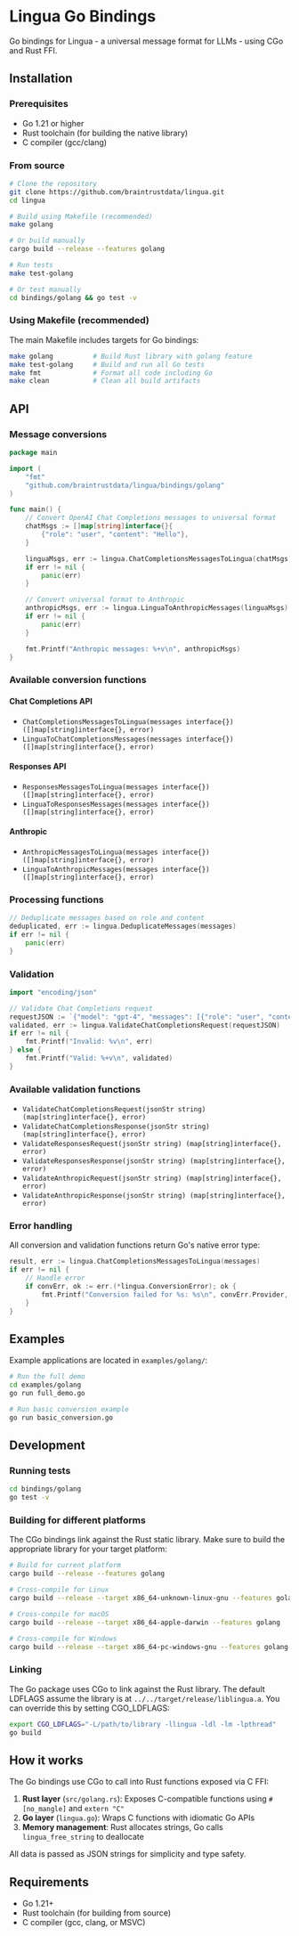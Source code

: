 # Lingua Go Bindings

Go bindings for Lingua - a universal message format for LLMs - using CGo and Rust FFI.

## Installation

### Prerequisites

- Go 1.21 or higher
- Rust toolchain (for building the native library)
- C compiler (gcc/clang)

### From source

```bash
# Clone the repository
git clone https://github.com/braintrustdata/lingua.git
cd lingua

# Build using Makefile (recommended)
make golang

# Or build manually
cargo build --release --features golang

# Run tests
make test-golang

# Or test manually
cd bindings/golang && go test -v
```

### Using Makefile (recommended)

The main Makefile includes targets for Go bindings:

```bash
make golang          # Build Rust library with golang feature
make test-golang     # Build and run all Go tests
make fmt             # Format all code including Go
make clean           # Clean all build artifacts
```

## API

### Message conversions

```go
package main

import (
    "fmt"
    "github.com/braintrustdata/lingua/bindings/golang"
)

func main() {
    // Convert OpenAI Chat Completions messages to universal format
    chatMsgs := []map[string]interface{}{
        {"role": "user", "content": "Hello"},
    }

    linguaMsgs, err := lingua.ChatCompletionsMessagesToLingua(chatMsgs)
    if err != nil {
        panic(err)
    }

    // Convert universal format to Anthropic
    anthropicMsgs, err := lingua.LinguaToAnthropicMessages(linguaMsgs)
    if err != nil {
        panic(err)
    }

    fmt.Printf("Anthropic messages: %+v\n", anthropicMsgs)
}
```

### Available conversion functions

#### Chat Completions API
- `ChatCompletionsMessagesToLingua(messages interface{}) ([]map[string]interface{}, error)`
- `LinguaToChatCompletionsMessages(messages interface{}) ([]map[string]interface{}, error)`

#### Responses API
- `ResponsesMessagesToLingua(messages interface{}) ([]map[string]interface{}, error)`
- `LinguaToResponsesMessages(messages interface{}) ([]map[string]interface{}, error)`

#### Anthropic
- `AnthropicMessagesToLingua(messages interface{}) ([]map[string]interface{}, error)`
- `LinguaToAnthropicMessages(messages interface{}) ([]map[string]interface{}, error)`

### Processing functions

```go
// Deduplicate messages based on role and content
deduplicated, err := lingua.DeduplicateMessages(messages)
if err != nil {
    panic(err)
}
```

### Validation

```go
import "encoding/json"

// Validate Chat Completions request
requestJSON := `{"model": "gpt-4", "messages": [{"role": "user", "content": "Hello"}]}`
validated, err := lingua.ValidateChatCompletionsRequest(requestJSON)
if err != nil {
    fmt.Printf("Invalid: %v\n", err)
} else {
    fmt.Printf("Valid: %+v\n", validated)
}
```

### Available validation functions

- `ValidateChatCompletionsRequest(jsonStr string) (map[string]interface{}, error)`
- `ValidateChatCompletionsResponse(jsonStr string) (map[string]interface{}, error)`
- `ValidateResponsesRequest(jsonStr string) (map[string]interface{}, error)`
- `ValidateResponsesResponse(jsonStr string) (map[string]interface{}, error)`
- `ValidateAnthropicRequest(jsonStr string) (map[string]interface{}, error)`
- `ValidateAnthropicResponse(jsonStr string) (map[string]interface{}, error)`

### Error handling

All conversion and validation functions return Go's native error type:

```go
result, err := lingua.ChatCompletionsMessagesToLingua(messages)
if err != nil {
    // Handle error
    if convErr, ok := err.(*lingua.ConversionError); ok {
        fmt.Printf("Conversion failed for %s: %s\n", convErr.Provider, convErr.Message)
    }
}
```

## Examples

Example applications are located in `examples/golang/`:

```bash
# Run the full demo
cd examples/golang
go run full_demo.go

# Run basic conversion example
go run basic_conversion.go
```

## Development

### Running tests

```bash
cd bindings/golang
go test -v
```

### Building for different platforms

The CGo bindings link against the Rust static library. Make sure to build the appropriate library for your target platform:

```bash
# Build for current platform
cargo build --release --features golang

# Cross-compile for Linux
cargo build --release --target x86_64-unknown-linux-gnu --features golang

# Cross-compile for macOS
cargo build --release --target x86_64-apple-darwin --features golang

# Cross-compile for Windows
cargo build --release --target x86_64-pc-windows-gnu --features golang
```

### Linking

The Go package uses CGo to link against the Rust library. The default LDFLAGS assume the library is at `../../target/release/liblingua.a`. You can override this by setting CGO_LDFLAGS:

```bash
export CGO_LDFLAGS="-L/path/to/library -llingua -ldl -lm -lpthread"
go build
```

## How it works

The Go bindings use CGo to call into Rust functions exposed via C FFI:

1. **Rust layer** (`src/golang.rs`): Exposes C-compatible functions using `#[no_mangle]` and `extern "C"`
2. **Go layer** (`lingua.go`): Wraps C functions with idiomatic Go APIs
3. **Memory management**: Rust allocates strings, Go calls `lingua_free_string` to deallocate

All data is passed as JSON strings for simplicity and type safety.

## Requirements

- Go 1.21+
- Rust toolchain (for building from source)
- C compiler (gcc, clang, or MSVC)
